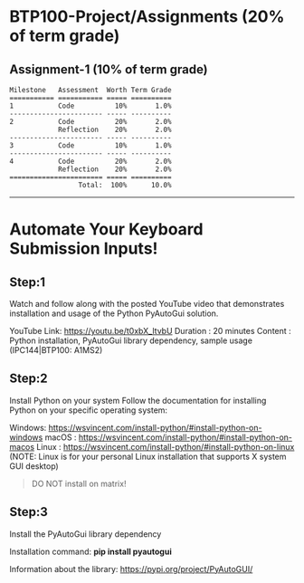 # BTP100-Project/Assignments (20% of term grade)

## Assignment-1 (10% of term grade)
```
Milestone   Assessment  Worth Term Grade
=========== =========== ===== ==========
1           Code          10%       1.0%
----------------------- ----- ----------
2           Code          20%       2.0%
            Reflection    20%       2.0%
----------------------- ----- ----------
3           Code          10%       1.0%
----------------------- ----- ----------
4           Code          20%       2.0%
            Reflection    20%       2.0%
======================= ===== ==========
                 Total:  100%      10.0%
```
****

# Automate Your Keyboard Submission Inputs!

## Step:1
Watch and follow along with the posted YouTube video that demonstrates installation and usage of the Python PyAutoGui solution.

YouTube Link: https://youtu.be/t0xbX_ltvbU
Duration    : 20 minutes
Content     : Python installation, PyAutoGui library dependency, sample usage (IPC144|BTP100: A1MS2)

## Step:2

Install Python on your system
Follow the documentation for installing Python on your specific operating system:

Windows: https://wsvincent.com/install-python/#install-python-on-windows
macOS  : https://wsvincent.com/install-python/#install-python-on-macos
Linux  : https://wsvincent.com/install-python/#install-python-on-linux
 (NOTE: Linux is for your personal Linux installation that supports X system GUI desktop)

> DO NOT install on matrix!

## Step:3

Install the PyAutoGui library dependency

Installation command: **pip install pyautogui**

Information about the library: https://pypi.org/project/PyAutoGUI/

